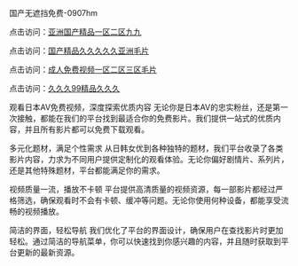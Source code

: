 国产无遮挡免费-0907hm

点击访问：<a href="https://heiliaoxwd5i8.pages.dev">亚洲国产精品一区二区九九</a>

点击访问：<a href="https://heiliaoow5kzm.pages.dev">国产精品久久久久久亚洲毛片</a>

点击访问：<a href="https://heiliao2dmwwy.pages.dev">成人免费视频一区二区三区毛片</a>

点击访问：<a href="https://heiliaoll4qsx.pages.dev">久久久99精品久久久</a>

观看日本AV免费视频，深度探索优质内容
无论你是日本AV的忠实粉丝，还是第一次接触，都能在我们的平台找到最适合你的免费影片。我们提供一站式的优质内容，并且所有影片都可以免费下载观看。

多元化题材，满足个性需求
从日韩女优到各种独特的题材，我们平台收录了各类影片内容，力求为不同用户提供定制化的观看体验。无论你偏好剧情片、系列片，还是其他特殊题材，平台都能满足你的需求。

视频质量一流，播放不卡顿
平台提供高清质量的视频资源，每一部影片都经过严格筛选，确保观看时不会有卡顿、缓冲等问题。无论你使用何种设备，都能享受流畅的视频播放。

简洁的界面，轻松导航
我们优化了平台的界面设计，确保用户在查找影片时更加轻松。通过简洁的导航菜单，你可以快速找到你感兴趣的内容，并且随时获取到平台更新的最新资源。



<span style="display:none;">[Canonical link](https://github.com/hh54053/60256 ）</span>
